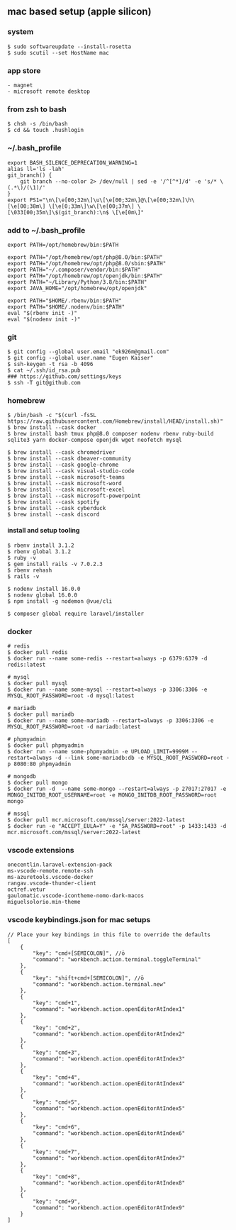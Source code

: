 ## mac based setup (apple silicon)

### system
    $ sudo softwareupdate --install-rosetta
    $ sudo scutil --set HostName mac
    
### app store
    - magnet
    - microsoft remote desktop
    
### from zsh to bash
    $ chsh -s /bin/bash
    $ cd && touch .hushlogin

### ~/.bash_profile
    export BASH_SILENCE_DEPRECATION_WARNING=1
    alias ll='ls -lah'
    git_branch() {
        git branch --no-color 2> /dev/null | sed -e '/^[^*]/d' -e 's/* \(.*\)/(\1)/'
    }
    export PS1="\n\[\e[00;32m\]\u\[\e[00;32m\]@\[\e[00;32m\]\h\[\e[00;38m\] \[\e[0;33m\]\w\[\e[00;37m\] \[\033[00;35m\]\$(git_branch):\n$ \[\e[0m\]"
    
### add to ~/.bash_profile    
    export PATH=/opt/homebrew/bin:$PATH
    
    export PATH="/opt/homebrew/opt/php@8.0/bin:$PATH"
    export PATH="/opt/homebrew/opt/php@8.0/sbin:$PATH"
    export PATH="~/.composer/vendor/bin:$PATH"
    export PATH="/opt/homebrew/opt/openjdk/bin:$PATH"
    export PATH="~/Library/Python/3.8/bin:$PATH"
    export JAVA_HOME="/opt/homebrew/opt/openjdk"
    
    export PATH="$HOME/.rbenv/bin:$PATH"
    export PATH="$HOME/.nodenv/bin:$PATH"
    eval "$(rbenv init -)"
    eval "$(nodenv init -)"
    
### git
    $ git config --global user.email "ek926m@gmail.com"
    $ git config --global user.name "Eugen Kaiser"
    $ ssh-keygen -t rsa -b 4096
    $ cat ~/.ssh/id_rsa.pub
    ### https://github.com/settings/keys
    $ ssh -T git@github.com
 
### homebrew
    $ /bin/bash -c "$(curl -fsSL https://raw.githubusercontent.com/Homebrew/install/HEAD/install.sh)"
    $ brew install --cask docker
    $ brew install bash tmux php@8.0 composer nodenv rbenv ruby-build sqlite3 yarn docker-compose openjdk wget neofetch mysql
    
    $ brew install --cask chromedriver
    $ brew install --cask dbeaver-community
    $ brew install --cask google-chrome
    $ brew install --cask visual-studio-code
    $ brew install --cask microsoft-teams
    $ brew install --cask microsoft-word
    $ brew install --cask microsoft-excel
    $ brew install --cask microsoft-powerpoint
    $ brew install --cask spotify
    $ brew install --cask cyberduck
    $ brew install --cask discord
    
#### install and setup tooling
    $ rbenv install 3.1.2
    $ rbenv global 3.1.2
    $ ruby -v
    $ gem install rails -v 7.0.2.3
    $ rbenv rehash
    $ rails -v

    $ nodenv install 16.0.0
    $ nodenv global 16.0.0
    $ npm install -g nodemon @vue/cli
    
    $ composer global require laravel/installer
    
### docker
    # redis
    $ docker pull redis 
    $ docker run --name some-redis --restart=always -p 6379:6379 -d redis:latest

    # mysql
    $ docker pull mysql
    $ docker run --name some-mysql --restart=always -p 3306:3306 -e MYSQL_ROOT_PASSWORD=root -d mysql:latest

    # mariadb
    $ docker pull mariadb 
    $ docker run --name some-mariadb --restart=always -p 3306:3306 -e MYSQL_ROOT_PASSWORD=root -d mariadb:latest

    # phpmyadmin
    $ docker pull phpmyadmin
    $ docker run --name some-phpmyadmin -e UPLOAD_LIMIT=9999M --restart=always -d --link some-mariadb:db -e MYSQL_ROOT_PASSWORD=root -p 8080:80 phpmyadmin

    # mongodb
    $ docker pull mongo
    $ docker run -d  --name some-mongo --restart=always -p 27017:27017 -e MONGO_INITDB_ROOT_USERNAME=root -e MONGO_INITDB_ROOT_PASSWORD=root mongo

    # mssql
    $ docker pull mcr.microsoft.com/mssql/server:2022-latest
    $ docker run -e "ACCEPT_EULA=Y" -e "SA_PASSWORD=root" -p 1433:1433 -d mcr.microsoft.com/mssql/server:2022-latest

### vscode extensions
    onecentlin.laravel-extension-pack
    ms-vscode-remote.remote-ssh
    ms-azuretools.vscode-docker
    rangav.vscode-thunder-client
    octref.vetur
    gaulomatic.vscode-icontheme-nomo-dark-macos
    miguelsolorio.min-theme

### vscode keybindings.json for mac setups
    // Place your key bindings in this file to override the defaults
    [
        {
            "key": "cmd+[SEMICOLON]", //ö
            "command": "workbench.action.terminal.toggleTerminal"
        },
        {
            "key": "shift+cmd+[SEMICOLON]", //ö
            "command": "workbench.action.terminal.new"
        },
        {
            "key": "cmd+1",
            "command": "workbench.action.openEditorAtIndex1"
        },
        {
            "key": "cmd+2",
            "command": "workbench.action.openEditorAtIndex2"
        },
        {
            "key": "cmd+3",
            "command": "workbench.action.openEditorAtIndex3"
        },
        {
            "key": "cmd+4",
            "command": "workbench.action.openEditorAtIndex4"
        },
        {
            "key": "cmd+5",
            "command": "workbench.action.openEditorAtIndex5"
        },
        {
            "key": "cmd+6",
            "command": "workbench.action.openEditorAtIndex6"
        },
        {
            "key": "cmd+7",
            "command": "workbench.action.openEditorAtIndex7"
        },
        {
            "key": "cmd+8",
            "command": "workbench.action.openEditorAtIndex8"
        },
        {
            "key": "cmd+9",
            "command": "workbench.action.openEditorAtIndex9"
        }
    ]
